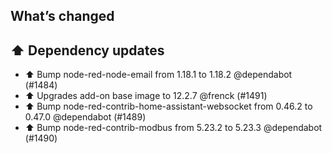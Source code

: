 ## What’s changed

## ⬆️ Dependency updates

- ⬆️ Bump node-red-node-email from 1.18.1 to 1.18.2 @dependabot (#1484)
- ⬆️ Upgrades add-on base image to 12.2.7 @frenck (#1491)
- ⬆️ Bump node-red-contrib-home-assistant-websocket from 0.46.2 to 0.47.0 @dependabot (#1489)
- ⬆️ Bump node-red-contrib-modbus from 5.23.2 to 5.23.3 @dependabot (#1490)

